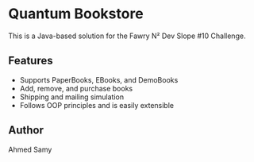 # Quantum Bookstore

This is a Java-based solution for the Fawry N² Dev Slope #10 Challenge.

## Features
- Supports PaperBooks, EBooks, and DemoBooks
- Add, remove, and purchase books
- Shipping and mailing simulation
- Follows OOP principles and is easily extensible

## Author
Ahmed Samy
